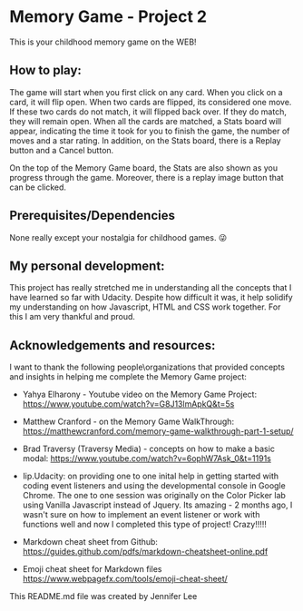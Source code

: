# Memory Game - Project 2
This is your childhood memory game on the WEB!  

## How to play:
The game will start when you first click on any card.  When you click on a card, it will flip open.  When two cards are flipped, its considered one move.  If these two cards do not match, it will flipped back over.  If they do match, they will remain open.  When all the cards are matched, a Stats board will appear, indicating the time it took for you to finish the game, the number of moves and a star rating. In addition, on the Stats board, there is a Replay button and a Cancel button.

On the top of the Memory Game board, the Stats are also shown as you progress through the game.  Moreover, there is a replay image button that can be clicked.

## Prerequisites/Dependencies
None really except your nostalgia for childhood games.  :stuck_out_tongue_winking_eye:

## My personal development:
This project has really stretched me in understanding all the concepts that I have learned so far with Udacity.  Despite how difficult it was, it help solidify my understanding on how Javascript, HTML and CSS work together. For this I am very thankful and proud. 

## Acknowledgements and resources:
I want to thank the following people\organizations that provided concepts and insights in helping me complete the Memory Game project:

* Yahya Elharony - Youtube video on the Memory Game Project:
https://www.youtube.com/watch?v=G8J13lmApkQ&t=5s

* Matthew Cranford - on the Memory Game WalkThrough:
https://matthewcranford.com/memory-game-walkthrough-part-1-setup/

* Brad Traversy (Traversy Media) - concepts on how to make a basic modal:
https://www.youtube.com/watch?v=6ophW7Ask_0&t=1191s

* Iip.Udacity: on providing one to one inital help in getting started with coding event listeners and using the developmental console in Google Chrome. The one to one session was originally on the Color Picker lab using Vanilla Javascript instead of Jquery. Its amazing - 2 months ago, I wasn't sure on how to implement an event listener or work with functions well and now I completed this type of project!  Crazy!!!!!

* Markdown cheat sheet from Github:
https://guides.github.com/pdfs/markdown-cheatsheet-online.pdf

* Emoji cheat sheet for Markdown files
https://www.webpagefx.com/tools/emoji-cheat-sheet/


This README.md file was created by Jennifer Lee